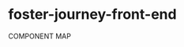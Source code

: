 # foster-journey-front-end

COMPONENT MAP
<App>
    <PlacementsComponent>
        <IndividualPlacementComponent>
            <PlacementControlsComponent>
